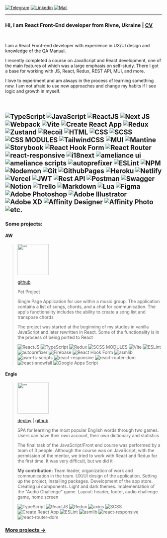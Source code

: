 <a href="https://t.me/amelianceskymusic" target="_blank"><img alt="Telegram"
  src="https://img.shields.io/badge/-Telegram-229ED9?style=flat&logo=Telegram&logoColor=white"></a>
<a href="https://www.linkedin.com/in/radzhab/" target="_blank"><img alt="Linkedin"
  src="https://img.shields.io/badge/-Linkedin-0A66C2?style=flat&logo=Linkedin&logoColor=white"></a>
<a href="mailto:radzhab@ukr.net" target="_blank"><img alt="Mail"
  src="https://img.shields.io/badge/-Mail-82af32"></a>
  
---


### Hi, I am React Front-End developer from Rivne, Ukraine | [CV](https://amelianceskymusic.github.io/)

<br>

I am a React Front-end developer with experience in UX/UI design and knowledge of the QA Manual.

I recently completed a course on JavaScript and React development, one of the main features of which was a large emphasis on self-study. There I got a base for working with JS, React, Redux, REST API, MUI, and more. 

I love to experiment and am always in the process of learning something new. I am not afraid to use new approaches and change my habits if I see logic and growth in myself.

<br>

![TypeScript](https://img.shields.io/badge/-TypeScript-0D1117?style=for-the-badge&logo=TypeScript)
![JavaScript](https://img.shields.io/badge/-JavaScript-0D1117?style=for-the-badge&logo=JavaScript)
![ReactJS](https://img.shields.io/badge/-React-0D1117?style=for-the-badge&logo=React)
![Next JS](https://img.shields.io/badge/Next-0D1117?style=for-the-badge&logo=next.js&logoColor=white)
![Webpack](https://img.shields.io/badge/-Webpack-0D1117?style=for-the-badge&logo=Webpack)
![Vite](https://img.shields.io/badge/-Vite-0D1117?style=for-the-badge&logo=Vite)
![Create React App](https://img.shields.io/badge/-Create_React_App-0D1117?style=for-the-badge&logo=Create-React-App)
![Redux](https://img.shields.io/badge/-Redux-0D1117?style=for-the-badge&logo=Redux&logoColor=%23593d88)
![Zustand](https://img.shields.io/badge/-Zustand-0D1117?style=for-the-badge&logo=react&logoColor=violet)
![Recoil](https://img.shields.io/badge/-Recoil-0D1117?style=for-the-badge&logo=Recoil)
![HTML](https://img.shields.io/badge/-HTML-0D1117?style=for-the-badge&logo=html5)
![CSS](https://img.shields.io/badge/css-0D1117?style=for-the-badge&logo=css3&logoColor=%231572B6)
![SCSS](https://img.shields.io/badge/-SCSS-0D1117?style=for-the-badge&logo=sass)
![CSS MODULES](https://img.shields.io/badge/-CSS_Modules-0D1117?style=for-the-badge&logo=css3&logoColor=%231572B6)
![TailwindCSS](https://img.shields.io/badge/tailwindcss-0D1117?style=for-the-badge&logo=tailwind-css&logoColor=blue)
![MUI](https://img.shields.io/badge/-MUI-0D1117?style=for-the-badge&logo=MUI)
![Mantine](https://img.shields.io/badge/-Mantine-0D1117?style=for-the-badge&logo=Mantine)
![Storybook](https://img.shields.io/badge/-Storybook-0D1117?style=for-the-badge&logo=storybook&logoColor=FF4785)
![React Hook Form](https://img.shields.io/badge/-React_Hook_Form-0D1117?style=for-the-badge&logo=React-Hook-Form)
![React Router](https://img.shields.io/badge/React_Router-0D1117?style=for-the-badge&logo=react-router&logoColor=CA4245)
![react-responsive](https://img.shields.io/badge/-react_responsive-0D1117?style=for-the-badge&logo=npm&logoColor=%23CB3837)
![i18next](https://img.shields.io/badge/-i18next-0D1117?style=for-the-badge&logo=i18next)
![ameliance ui](https://img.shields.io/badge/-asmlib-0D1117?style=for-the-badge&logo=npm&logoColor=%23CB3837)
![ameliance scripts](https://img.shields.io/badge/-asm_ts_scripts-0D1117?style=for-the-badge&logo=npm&logoColor=%23CB3837)
![autoprefixer](https://img.shields.io/badge/-autoprefixer-0D1117?style=for-the-badge&logo=autoprefixer)
![ESLint](https://img.shields.io/badge/ESLint-0D1117?style=for-the-badge&logo=eslint&logoColor=4B3263)
![NPM](https://img.shields.io/badge/NPM-0D1117?style=for-the-badge&logo=npm)
![Nodemon](https://img.shields.io/badge/NODEMON-0D1117?style=for-the-badge&logo=nodemon&logoColor=%BBDEAD)
![Git](https://img.shields.io/badge/-Git-0D1117?style=for-the-badge&logo=Git)
![GithubPages](https://img.shields.io/badge/github%20pages-0D1117?style=for-the-badge&logo=github&logoColor=white)
![Heroku](https://img.shields.io/badge/heroku-0D1117?style=for-the-badge&logo=heroku&logoColor=%23430098)
![Netlify](https://img.shields.io/badge/netlify-0D1117?style=for-the-badge&logo=netlify&logoColor=#00C7B7)
![Vercel](https://img.shields.io/badge/vercel-0D1117?style=for-the-badge&logo=vercel&logoColor=white)
![JWT](https://img.shields.io/badge/JWT-0D1117?style=for-the-badge&logo=JSON%20web%20tokens)
![Rest API](https://img.shields.io/badge/-Rest_API-0D1117?style=for-the-badge&logo=rest-api)
![Postman](https://img.shields.io/badge/Postman-0D1117?style=for-the-badge&logo=postman&logoColor=FF6C37)
![Swagger](https://img.shields.io/badge/-Swagger-0D1117?style=for-the-badge&logo=swagger&logoColor=23Clojure)
![Notion](https://img.shields.io/badge/Notion-0D1117?style=for-the-badge&logo=notion&logoColor=white)
![Trello](https://img.shields.io/badge/Trello-0D1117?style=for-the-badge&logo=Trello&logoColor=%23026AA7)
![Markdown](https://img.shields.io/badge/markdown-0D1117?style=for-the-badge&logo=markdown&logoColor=white)
![Lua](https://img.shields.io/badge/lua-0D1117?style=for-the-badge&logo=lua&logoColor=%232C2D72)
![Figma](https://img.shields.io/badge/figma-0D1117?style=for-the-badge&logo=figma&logoColor=white)
![Adobe Photoshop](https://img.shields.io/badge/adobe%20photoshop-0D1117?style=for-the-badge&logo=adobe%20photoshop&logoColor=%2331A8FF)
![Adobe Illustrator](https://img.shields.io/badge/adobe%20illustrator-0D1117?style=for-the-badge&logo=adobe%20illustrator&logoColor=%23FF9A00)
![Adobe XD](https://img.shields.io/badge/Adobe%20XD-0D1117?style=for-the-badge&logo=Adobe%20XD&logoColor=#FF61F6)
![Affinity Designer](https://img.shields.io/badge/affinity%20desginer-0D1117?style=for-the-badge&logo=affinity-designer&logoColor=%231B72BE)
![Affinity Photo](https://img.shields.io/badge/affinityphoto-0D1117?style=for-the-badge&logo=affinity-photo&logoColor=%237E4DD2)
![etc.](https://img.shields.io/badge/-etc.-0D1117?style=for-the-badge&logo=etc.)
---

### Some projects:

#### AW <br/>
><img src="https://user-images.githubusercontent.com/38717657/221851907-5c908847-bf85-4cd3-8209-f8c6c20d0fb8.png" alt= “” width="100px">
>
>[github](https://github.com/amelianceworship/amelianceworship.github.io)
>
>Pet Project
>
>Single Page Application for use within a music group. The application contains a list of songs, chords, and a chat for communication. The app's functionality includes the ability to create a song list and transpose chords
>
>The project was started at the beginning of my studies in vanilla JavaScript and later rewritten in React. Some of the functionality is in the process of being ported to React
>
>![ReactJS](https://img.shields.io/badge/-React-0D1117?style=for-the-badge&logo=React)
![TypeScript](https://img.shields.io/badge/-TypeScript-0D1117?style=for-the-badge&logo=TypeScript)
![Redux](https://img.shields.io/badge/-Redux-0D1117?style=for-the-badge&logo=Redux)
![SCSS MODULES](https://img.shields.io/badge/-SCSS_Modules-0D1117?style=for-the-badge&logo=sass)
![Vite](https://img.shields.io/badge/-Vite-0D1117?style=for-the-badge&logo=Vite)
![ESLint](https://img.shields.io/badge/-ESLint-0D1117?style=for-the-badge&logo=ESLint)
![autoprefixer](https://img.shields.io/badge/-autoprefixer-0D1117?style=for-the-badge&logo=autoprefixer)
![Firebase](https://img.shields.io/badge/-Firebase-0D1117?style=for-the-badge&logo=Firebase)
![React Hook Form](https://img.shields.io/badge/-React_Hook_Form-0D1117?style=for-the-badge&logo=React-Hook-Form)
![asmlib](https://img.shields.io/badge/-asmlib-0D1117?style=for-the-badge&logo=npm)
![asm-ts-scripts](https://img.shields.io/badge/-asm_ts_scripts-0D1117?style=for-the-badge&logo=npm)
![react-responsive](https://img.shields.io/badge/-react_responsive-0D1117?style=for-the-badge&logo=npm)
![react-router-dom](https://img.shields.io/badge/-react_router_dom-0D1117?style=for-the-badge&logo=npm)
![react-snowfall](https://img.shields.io/badge/-react_snowfall-0D1117?style=for-the-badge&logo=npm)
![Google Apps Script](https://img.shields.io/badge/-Google_Apps_Script-0D1117?style=for-the-badge&logo=Google)

#### Engle <br/>
><img src="https://user-images.githubusercontent.com/38717657/221853338-bce6f004-d4b1-48cd-9101-6e9981647e96.png" alt= “” width="100px">
>
>[deploy](https://amelianceskymusic.github.io/engle) | [github](https://github.com/AmelianceSkyMusic/engle)
>
>SPA for learning the most popular English words through two games. Users can have their own account, their own dictionary and statistics
>
>The final task of the JavaScript/Front end course was performed by a team of 3 people. Although the course was on JavaScript, with the permission of the mentor, we tried to work with React and Redux for the first time. It was very difficult, but we did it
>
>**My contribution:** Team leader, organization of work and communication in the team. UX/UI design of the application. Setting up the project, installing packages. Development of the app store. Creating ui components. Light and dark themes. Implementation of the "Audio Challenge" game. Layout: header, footer, audio challenge game, home screen<br/>
>
>![TypeScript](https://img.shields.io/badge/-TypeScript-0D1117?style=for-the-badge&logo=TypeScript)
![ReactJS](https://img.shields.io/badge/-React-0D1117?style=for-the-badge&logo=React)
![Redux](https://img.shields.io/badge/-Redux_Vanilla-0D1117?style=for-the-badge&logo=Redux)
![axios](https://img.shields.io/badge/-axios-0D1117?style=for-the-badge&logo=axios)
![SCSS](https://img.shields.io/badge/-SCSS-0D1117?style=for-the-badge&logo=sass)
![Create React App](https://img.shields.io/badge/-Create_React_App-0D1117?style=for-the-badge&logo=Create-React-App)
![ESLint](https://img.shields.io/badge/-ESLint-0D1117?style=for-the-badge&logo=ESLint)
![asmlib](https://img.shields.io/badge/-asmlib-0D1117?style=for-the-badge&logo=npm)
![react-responsive](https://img.shields.io/badge/-react_responsive-0D1117?style=for-the-badge&logo=npm)
![react-router-dom](https://img.shields.io/badge/-react_router_dom-0D1117?style=for-the-badge&logo=npm)

### [More projects →](https://github.com/AmelianceSkyMusic/AmelianceSkyMusic/blob/main/projects.md)
